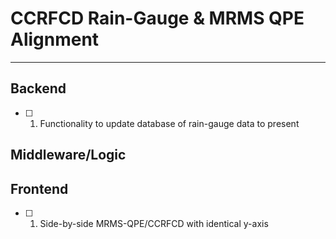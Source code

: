 # CCRFCD Rain-Gauge & MRMS QPE Alignment
---

## Backend

- [ ] 1. Functionality to update database of rain-gauge data to present

## Middleware/Logic

## Frontend

- [ ] 1. Side-by-side MRMS-QPE/CCRFCD with identical y-axis